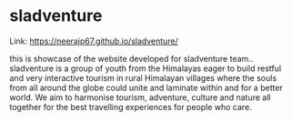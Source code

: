 # sladventure
Link: https://neerajp67.github.io/sladventure/

this is showcase of the website developed for sladventure team..
sladventure is a group of youth from the Himalayas eager to build restful and very interactive tourism in rural Himalayan villages where the souls from all around the globe could unite and laminate within and for a better world. We aim to harmonise tourism, adventure, culture and nature all together for the best travelling experiences for people who care.
